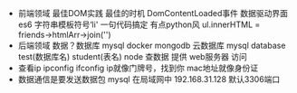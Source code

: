- 前端领域 最佳DOM实践
  最佳的时机 DomContentLoaded事件
  数据驱动界面
  es6 字符串模板符号‘li'
  一句代码搞定 有点python风
  ul.innerHTML = friends->htmlArr->join('')
- 后端领域
  数据？数据库 mysql  docker mongodb 云数据库 
  mysql database test(数据库名) student(表名)
  node 查数据
  提供 web服务器 访问
- 查看ip ipconfig ifconfig
  ip就像门牌号，找到你
  mac地址就像身份证
- 数据通信是要发送数据包
  mysql 在局域网中
  192.168.31.128 默认3306端口
  
